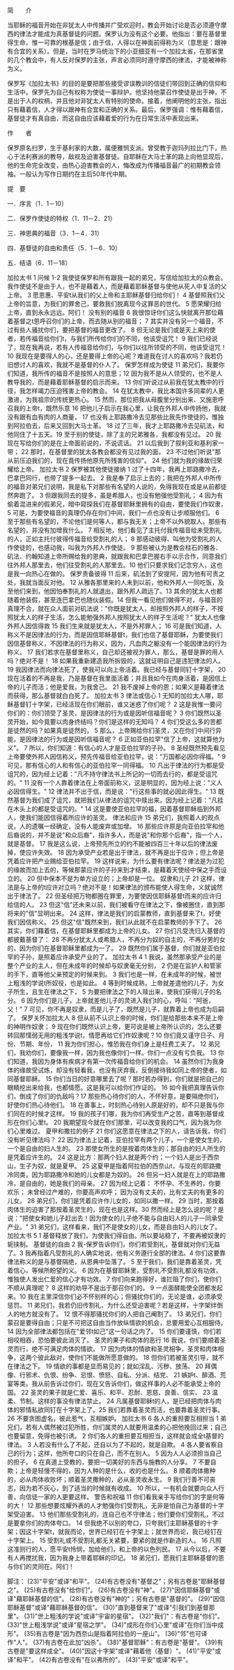 简　　介

当耶稣的福音开始在非犹太人中传播并广受欢迎时，教会开始讨论是否必须遵守摩西的律法才能成为真基督徒的问题。保罗认为没有这个必要。他指出：要在基督里得生命，惟一可靠的根基是信；由于信，人得以在神面前得称为义（意思是：跟神有合宜的关系）。但是，当时在罗马统治下的小亚细亚有一个加拉太省，在那省里的几个教会中，有人反对保罗的主张，声言必须同时遵守摩西的律法，才能被神称为义。

保罗写《加拉太书》的目的是要把那些接受谬误教训的信徒们带回到正确的信仰和生活中。保罗先为自己有权称为使徒一事辩护。他坚持他蒙召作使徒是出于神，不是出于人的权柄，并且他对非犹太人有特别的使命。接着，他阐明他的主张，指出只有藉着信，人才得以跟神有合宜和正确的关系。最后，保罗强调：惟有藉着信，基督徒才有真自由，而这自由应该藉着爱的行为在日常生活中表现出来。

作　　者

保罗原名扫罗，生于基利家的大数，属便雅悯支派。曾受教于迦玛列拉比门下，热心于法利赛派的教导，敌视及迫害基督徒。自耶稣在大马士革的路上向他显现后，他的生命完全改变，由热心迫害教会的人，悔改成为传播福音最广的初期教会领袖。一般认为写作日期约在主后50年代中期。

提　要

一．序言（1．1－10）

二．保罗作使徒的特权（1．11－2．21）

三．神恩典的福音（3．1－4．31）

四．基督徒的自由和责任（5．1－6．10）

五．结语（6．11－18）

加拉太书 1
问候
1-2 我使徒保罗和所有跟我一起的弟兄，写信给加拉太的众教会。我作使徒不是由于人，也不是藉着人，而是藉着耶稣基督与使他从死人中复活的父上帝。 3 愿恩惠、平安t从我们的父上帝和主耶稣基督归给你们！ 4 基督照我们父上帝的旨意，为我们的罪舍己，要救我们脱离现今这罪恶的世代。 5 愿荣耀归给上帝，直到永永远远。阿们！
没有别的福音
6 我很惊讶你们这么快就离开那位藉着基督之t恩呼召你们的上帝，而去随从别的福音； 7 其实并没有另一个福音，不过有些人骚扰你们，要把基督的福音更改了。 8 但无论是我们或是天上来的使者，若传福音给你们t，与我们所传给你们的不同，他该受诅咒！ 9 我们已经说了，现在我再说，若有人传福音给你们，与你们以往所领受的不同，他该受诅咒！
10 我现在是要得人的心，还是要得上帝的心呢？难道我在讨人的喜欢吗？我若仍旧想讨人的喜欢，我就不是基督的仆人了。
保罗怎样成为使徒
11 弟兄们，我要你们知道，我所传的福音不是按照人的意思；12 因为我不是从人领受的，也不是人教导我的，而是藉着耶稣基督的启示而来。
13 你们听说过从前我在犹太教中的行径，我怎样竭力压迫残害上帝的教会。 14 在犹太教中，我比本国许多同辈的人更激进，为我祖宗的传统更热心。 15 然而，那位把我从母腹里分别出来、又施恩呼召我的上帝t，既然乐意 16 把他儿子启示在我心里，让我在外邦人中传扬他，我就没有跟有血有肉的人商量， 17 也没有上耶路撒冷去见那些比我先作使徒的，惟独到阿拉伯去，后来又回到大马士革。
18 过了三年，我才上耶路撒冷去见矶法，和他同住了十五天。19 至于别的使徒，除了主的兄弟雅各，我都没有见过。 20 我现在写给你们的是在上帝面前说的，不说谎话。 21 以后我到了叙利亚和基利家一带； 22 那时，在基督里的犹太各教会都没有见过我的面。 23 不过他们听说"那从前压迫我们的，现在竟传扬他原先所残害的信仰"。 24 他们就为我的缘故归荣耀给上帝。
加拉太书 2
保罗被其他使徒接纳
1 过了十四年，我再上耶路撒冷去，巴拿巴同行，也带了提多一起去。 2 我是奉了启示上去的；我把在外邦人中所传的福音对弟兄们说明，我是私下对那些有名望的人说的，免得我现在或是从前都徒然奔跑了。 3 但跟我同去的提多，虽是希腊人，也没有勉强他受割礼； 4 因为有偷着混进来的假弟兄，暗中窥探我们在基督耶稣里拥有的自由，要使我们作奴隶， 5 可是，为要使福音的真理仍存在你们中间，我们一点也没有让步顺服他们。 6 至于那些有名望的，不论他们是何等人，都与我无关；上帝不以外貌取人。那些有名望的，并没有加增我什么。 7 相反地，他们看见了主托付我传福音给未受割礼的人，正如主托付彼得传福音给受割礼的人； 8 那感动彼得、叫他为受割礼的人作使徒的，也感动我，叫我为外邦人作使徒。 9 那些被认为是教会柱石的雅各、矶法、约翰知道上帝所赐给我的恩典，就跟我和巴拿巴握右手以示合作，同意我们往外邦人那里去，他们往受割礼的人那里去。10 他们只要求我们记念穷人，这也是我一向热心在做的。
保罗责备彼得
11 后来，矶法到了安提阿，因为他有可责之处，我就当面反对他。 12 从雅各那里来的人未到以前，他和外邦人一同吃饭，及至他们来到，他因怕奉割礼的人就退出，跟外邦人疏远了。13 其余的犹太人也都随着他装假，甚至连巴拿巴也随伙装假。14 但我一看见他们做得不对，与福音的真理不合，就在众人面前对矶法说："你既是犹太人，却按照外邦人的样子，不按照犹太人的样子生活，怎么能勉强外邦人按照犹太人的样子生活呢？"
犹太人也像外邦人因信得救
15 我们生来就是犹太人，不是外邦罪人； 16 可是我们知道，人称义不是因律法的行为，而是因信耶稣基督t，我们也信了基督耶稣，为要使我们因信基督称义，不因律法的行为称义，因为，凡血肉之躯没有一个能因律法的行为称义。 17 我们若求在基督里称义，自己却还被视为罪人，那么，基督是罪的用人吗？绝对不是！ 18 如果我重新建造我所拆毁的，这就证明自己是违犯律法的人。 19 我因律法而向律法死了，使我可以向上帝活着。我已经与基督同钉十字架， 20 现在活着的不再是我，乃是基督在我里面活着；并且我如今在肉身活着，是因信上帝的儿子而活；他是爱我，为我舍己。 21 我不废掉上帝的恩；如果义是藉着律法而获得，那么基督就白白死了。
加拉太书 3
律法或信心
1 无知的加拉太人哪，耶稣基督钉十字架，已经活现在你们眼前，谁又迷惑了你们呢？ 2 这是我惟一要问你们的：你们领受了圣灵，是因律法的行为或是因听信福音呢？ 3 你们既然以圣灵开始，如今竟要以肉身终结吗？你们是这样的无知吗？ 4 你们受这么多的苦都是徒然的吗？如果真是徒然的， 5 那么，上帝赐给你们圣灵，又在你们中间行异能，是因律法的行为或是因听信福音呢？ 6 正如亚伯拉罕"信了上帝，这就算他为义"。
7 所以，你们知道：有信心的人才是亚伯拉罕的子孙。 8 圣经既然预先看见上帝要使外邦人因信称义，预先传福音给亚伯拉罕，说："万国都必因你得福。" 9 可见，那有信心的人和有信心的亚伯拉罕一同得福。 10 凡出于律法的行为都是受诅咒的，因为经上记着："凡不持守律法书上所记的一切而去行的，都是受诅咒的。" 11 没有一个人靠着律法在上帝面前称义，这是明显的，因为经上说："义人必因信得生。" 12 律法并不出于信，而是说："行这些事的就必因此得生。" 13 既然基督为我们成了诅咒，就把我们从律法的诅咒中赎出来。因为经上记着："凡挂在木头上的都是受诅咒的。" 14 这是要使亚伯拉罕的福，因着基督耶稣临到外邦人，使我们能因信得着所应许的圣灵。
律法和应许
15 弟兄们，我照着人的观点说，人的遗嘱一经确定，没有人能废弃或加增。 16 那些应许原是向亚伯拉罕和他后裔说的，并不是说"和众后裔"，指许多人，而是说"和你那个后裔"，指一个人，就是基督。 17 我是这么说，上帝预先所立的约不能被四百三十年以后的律法废掉，使应许失效。 18 因为承受产业若是出于律法，就不再是出于应许；但上帝是凭着应许把产业赐给亚伯拉罕。 19 这样说来，为什么要有律法呢？律法是为过犯的缘故而加上去的，等候那蒙应许的子孙来到才结束，是藉着天使经中保之手而设立的。 20 但中保本不是为单方设立的；上帝却是一位。
奴隶和儿子
21 这样，律法是与上帝的t应许对立吗？绝对不是！如果律法的颁布能使人得生命，义就诚然出于律法了。 22 但圣经把万物都圈在罪里，为要使因信耶稣基督t而来的应许归给信的人。
23 但这"信"还未来以前，我们被看守在律法之下，像被圈住，直到那将来的"信"显明出来。 24 这样，律法是我们的启蒙教师，直到基督来了t，好使我们因信称义。 25 但这"信"既然来到，我们从此就不在启蒙教师的手下了。
26 其实，你们藉着信，在基督耶稣里都成为上帝的儿女。 27 你们凡受洗归入基督的都披戴基督了： 28 不再分犹太人或希腊人，不再分为奴的自主的，不再分男的女的，因为你们在基督耶稣里都成为一了。 29 既然你们属于基督，你们就是亚伯拉罕的子孙，是照着应许承受产业的了。
加拉太书 4
1 我说，虽然那承受产业的是整个产业的主人，但在未成年的时候却与奴隶毫无分别， 2 仍是在监护人和管家的手下，直等他父亲预定的时候来到。 3 我们也是一样，在未成年的时候，被世上粗浅的学说t所奴役，也是如此。 4 等到时候成熟，上帝就差遣他的儿子，为女子所生，且生在律法之下， 5 为要把律法之下的人赎出来，使我们获得儿子的名分。 6 因为你们是儿子，上帝就差他儿子的灵进入我们t的心，呼叫："阿爸，父！" 7 可见，你不再是奴隶，而是儿子了，既然是儿子，就靠着上帝也成为后嗣了。
保罗关怀加拉太人
8 但从前不认识上帝的时候，你们是给那些本来不是上帝的神明作奴隶； 9 现在你们既然认识上帝，更可说是被上帝所认识的，怎么还要转回那懦弱无用的粗浅学说t，情愿再给它们作奴隶呢？10 你们竟又谨守日子、月份、节期、年份， 11 我为你们担心，惟恐我在你们身上是枉费工夫了。
12 弟兄们，我劝你们，要像我一样，因为我也像你们一样。你们一点没有亏负我。 13 你们知道，我因为身体有疾病才有第一次传福音给你们的机会。 14 虽然你们为我身体的缘故受试炼，却没有轻看我，也没有厌弃我，反倒接待我如同上帝的使者，如同基督耶稣。 15 你们当日的好意哪里去了呢？那时若办得到，你们就是把自己的眼睛挖出来给我，也都情愿。这是我可以给你们作证的。 16 如今我把真理告诉你们，倒成了你们的仇敌吗？17 那些热心待你们的人，不怀好意，是要隔绝你们，好使你们热心待他们。 18 在善事上，时刻热心待别人原是好的，却不只是我与你们同在的时候才这样。 19 我的孩子们哪，我为你们再受生产之苦，直等到基督成形在你们心里t。 20 我期望现今就在你们那里，可以改变我的口气，因为我为你们心里难过。
夏甲和撒拉的例子
21 你们这愿意在律法之下的人，请告诉我，你们没有听见律法吗？ 22 因为律法上记着，亚伯拉罕有两个儿子，一个是使女生的，一个是自由的妇人生的。 23 那使女所生的是按着肉体生的；那自由的妇人所生的是凭着应许生的。 24 这是比方：那两个妇人就是两个约；一个妇人是出于西奈山，生子为奴，就是夏甲。 25 这夏甲是指着阿拉伯的西奈山t，与现在的耶路撒冷同类，因为耶路撒冷和她的儿女都是为奴的。 26 但另一妇人就是在上的耶路撒冷，是自由的，她是我们的母亲。 27 因为经上记着： 不怀孕、不生养的，你要欢乐； 未曾经过产难的，你要高声欢呼； 因为没有丈夫的，比有丈夫的有更多的儿女。
28 弟兄们，你们是凭着应许作儿女的，如同以撒一样。 29 当时，那按着肉体生的迫害了那按着圣灵生的，现在也是这样。30 然而经上是怎么说的呢？是说："把使女和她儿子赶出去！因为使女的儿子绝不能与自由妇人的儿子一同承受产业。" 31 弟兄们，这样看来，我们不是使女的儿女，而是自由妇人的儿女了。
加拉太书 5
1 基督释放了我们，为使我们得自由。所以要站稳了，不要再被奴隶的轭挟制。
基督徒的自由
2 我-保罗告诉你们，你们若受割礼，基督就对你们无益了。3 我再指着凡受割礼的人确实地说，他有义务遵行全部的律法。4 你们这要靠律法称义的是与基督隔绝，从恩典中坠落了。 5 至于我们，我们是靠着圣灵，凭着信心，等候所盼望的义。 6 因为在基督耶稣里，受割礼不受割礼都没有功效，惟独使人发出仁爱的信心才有功效。
7 你们向来跑得好，谁拦阻了你们，使你们不顺从真理呢？ 8 这样的劝导不是出于那召你们的。 9 一点面酵能使全团都发起来。10 我在主里深信你们必不怀别样的心；但骚扰你们的，无论是谁，必须承受惩罚。 11 弟兄们，我若仍旧传割礼，为什么还受迫害呢？若是这样，十字架绊倒人的地方就没有了。 12 恨不得那骚扰你们的人把自己阉割了。
13 弟兄们，你们蒙召是要得自由；只是不可把这自由当作放纵情欲的机会，总要用爱心互相服侍。 14 因为全部律法都包括在"爱邻t如己"这一句话之内了。 15 你们要谨慎，你们若相咬相吞，恐怕要彼此消灭了。
圣灵的果子和肉体的恶行
16 我说，你们要顺着圣灵而行，绝不可满足肉体的情欲。 17 因为肉体的情欲和圣灵相争，圣灵和肉体相争，这两个彼此敌对，使你们不能做所愿意做的。 18 但你们若被圣灵引导，就不在律法之下。 19 情欲的事都是显而易见的；就如淫乱、污秽、放荡、 20 拜偶像、行邪术、仇恨、纷争、忌恨、愤怒、自私、分派、结党、 21 嫉妒t、醉酒、荒宴等类。我从前告诉过你们，现在又告诉你们，做这样事的人必不能承受上帝的国。
22 圣灵的果子就是仁爱、喜乐、和平、忍耐、恩慈、良善、信实、 23 温柔、节制。这样的事没有律法禁止。 24 凡属基督耶稣t的人，是已经把肉体与肉体的邪情私欲同钉在十字架上了。25 我们若靠着圣灵而活，也要靠着圣灵行事。 26 不要贪图虚名，彼此惹气，互相嫉妒。
加拉太书 6
各人的重担要互相担当
1 弟兄们，若有人偶然被过犯所胜，你们属灵的人就要用温柔的心把他挽回过来；自己也要留意，免得也被引诱。 2 你们各人的重担要互相担当，这样就会成全t基督的律法。 3 人若没有什么了不起，还自以为了不起的，就是自欺。 4 各人要省察自己的行为；这样，他所夸口的只在自己，而不在别人。 5 因为人人必须担当自己的担子。 6 在真道上受教的，要把一切美好的东西与施教的人分享。 7 不要自欺；上帝是轻慢不得的，因为人种的是什么，收的也是什么。 8 顺着肉体撒种的，必从肉体收败坏；顺着圣灵撒种的，必从圣灵收永生。 9 我们行善不可丧志，因为若不灰心，到了适当的时候就有收成。 10 所以，一有机会就要向众人行善，向信徒一家的人更要这样。
警告和祝福
11 你们看我亲手写给你们的字是何等的大！ 12 那些想要炫耀外表的人才勉强你们受割礼，无非是怕自己为基督的十字架受迫害。 13 他们那些受割礼的，连自己也不守律法；他们要你们受割礼，不过是要拿你们的肉体夸口。 14 但我绝不以别的夸口，只夸我们主耶稣基督的十字架；因这十字架t，就我而论，世界已经钉在十字架上；就世界而论，我已经钉在十字架上。 15 受割礼或不受割礼都无关紧要，要紧的就是作新造的人。 16 凡照这准则行的人，愿平安t怜悯，加给他们，和上帝的以色列民。
17 从今以后，不要有人再搅扰我，因为我身上带着耶稣的印记。
18 弟兄们，愿我们主耶稣基督的恩与你们的灵同在。阿们！

脚注：
(23)"平安"或译"和平"。
(24)有古卷没有"基督之"；另有古卷是"耶稣基督之"。
(25)有古卷没有"给你们"。
(26)有古卷没有"神"。
(27)"因信耶稣基督"或译"藉耶稣基督的信"。
(28)有古卷没有"神的"；另有古卷是"基督的"。
(29)"因信耶稣基督"或译"藉耶稣基督的信"。
(30)"直到基督来了"或译"引我们到基督那里"。
(31)"世上粗浅的学说"或译"宇宙的星宿"。
(32)"我们"：有古卷是"你们"。
(33)"世上粗浅学说"或译"星宿之学"。
(34)"成形在你们心里"或译"在你们当中成形"。
(35)有古卷是"因为西奈山是指着阿拉伯的一座山"。
(36)"邻"也可译作"人"。
(37)有古卷在此加"凶杀"。
(38)"基督耶稣"：有古卷是"基督"。
(39)有古卷是"要这样成全"。
(40)"因这十字架"或译"藉着他（基督）"。
(41)"平安"或译"和平"。
(42)有古卷没有"在以弗所的"。
(43)"平安"或译"和平"。
